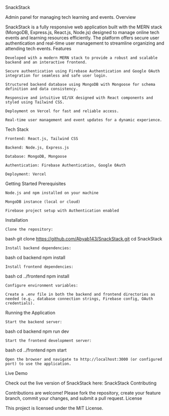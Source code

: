 SnackStack

Admin panel for managing tech learning and events.
Overview

SnackStack is a fully responsive web application built with the MERN stack (MongoDB, Express.js, React.js, Node.js) designed to manage online tech events and learning resources efficiently. The platform offers secure user authentication and real-time user management to streamline organizing and attending tech events.
Features

    Developed with a modern MERN stack to provide a robust and scalable backend and an interactive frontend.

    Secure authentication using Firebase Authentication and Google OAuth integration for seamless and safe user login.

    Structured backend database using MongoDB with Mongoose for schema definition and data consistency.

    Responsive and intuitive UI/UX designed with React components and styled using Tailwind CSS.

    Deployment on Vercel for fast and reliable access.

    Real-time user management and event updates for a dynamic experience.

Tech Stack

    Frontend: React.js, Tailwind CSS

    Backend: Node.js, Express.js

    Database: MongoDB, Mongoose

    Authentication: Firebase Authentication, Google OAuth

    Deployment: Vercel

Getting Started
Prerequisites

    Node.js and npm installed on your machine

    MongoDB instance (local or cloud)

    Firebase project setup with Authentication enabled

Installation

    Clone the repository:

bash
git clone https://github.com/Abyab143/SnackStack.git
cd SnackStack

    Install backend dependencies:

bash
cd backend
npm install

    Install frontend dependencies:

bash
cd ../frontend
npm install

    Configure environment variables:

    Create a .env file in both the backend and frontend directories as needed (e.g., database connection strings, Firebase config, OAuth credentials).

Running the Application

    Start the backend server:

bash
cd backend
npm run dev

    Start the frontend development server:

bash
cd ../frontend
npm start

    Open the browser and navigate to http://localhost:3000 (or configured port) to use the application.

Live Demo

Check out the live version of SnackStack here: SnackStack
Contributing

Contributions are welcome! Please fork the repository, create your feature branch, commit your changes, and submit a pull request.
License

This project is licensed under the MIT License.
